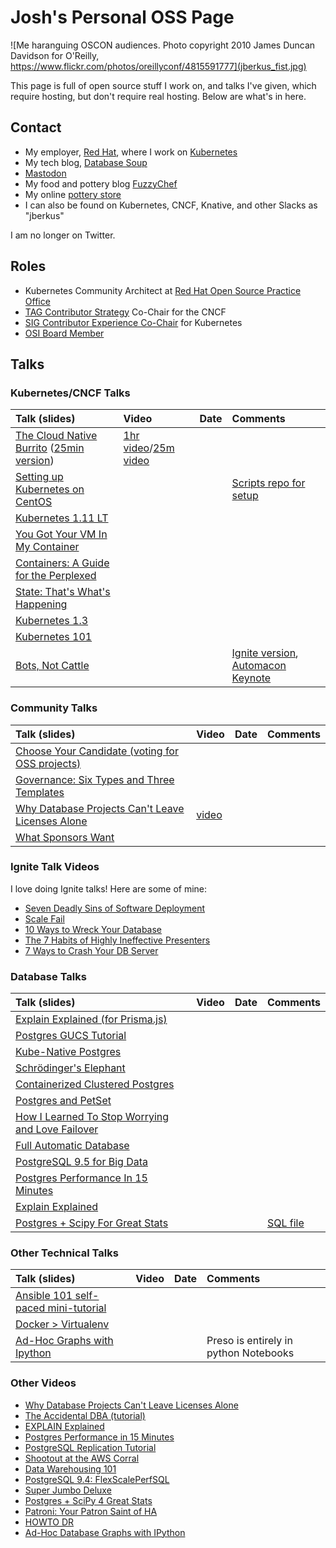 # Josh's Personal OSS Page


![Me haranguing OSCON audiences.  Photo copyright 2010 James Duncan Davidson for O'Reilly, https://www.flickr.com/photos/oreillyconf/4815591777](jberkus_fist.jpg)

This page is full of open source stuff I work on, and
talks I've given, which require hosting, but don't require real
hosting.  Below are what's in here.

## Contact

* My employer, <a href="http://www.redhat.com">Red Hat</a>, where I work on [Kubernetes](http://www.kubernetes.io)
* My tech blog, <a href="http://www.databasesoup.com">Database Soup</a>
* <a rel="me" href="https://m6n.io/@fuzzychef">Mastodon</a>
* My food and pottery blog <a href="http://www.fuzzychef.org">FuzzyChef</a>
* My online [pottery store](http://www.fuzzychef.com)
* I can also be found on Kubernetes, CNCF, Knative, and other Slacks as "jberkus"

I am no longer on Twitter.

## Roles

* Kubernetes Community Architect at [Red Hat Open Source Practice Office](https://www.redhat.com/en/blog/channel/red-hat-open-source-program-office)
* [TAG Contributor Strategy](https://github.com/cncf/tag-contributor-strategy) Co-Chair for the CNCF
* [SIG Contributor Experience Co-Chair](https://github.com/kubernetes/community/tree/master/sig-contributor-experience) for Kubernetes
* [OSI Board Member](https://opensource.org/board)

## Talks

### Kubernetes/CNCF Talks

| Talk (slides)                                       | Video | Date | Comments                                                                                                               |
|:--------------------------------------------------- |:----- |:---- |:---------------------------------------------------------------------------------------------------------------------- |
| [The Cloud Native Burrito](pdf_presos/cloud_native_burrito.pdf) ([25min version](pdf_presos/cloud_native_burrito_25m.pdf)) | [1hr video](https://www.youtube.com/watch?v=luWpTNA9O9c)/[25m video](https://archive.org/details/SeaGL2022-Josh_Berkus-The_Cloud_Native_Burrito)       |      |                                                                                                                        |
| [Setting up Kubernetes on CentOS](kube_on_centos)   |      |      | [Scripts repo for setup](https://github.com/jberkus/centos-kubernetes)                                                 |
| [Kubernetes 1.11 LT](pdf_presos/kubernetes_111.pdf) |       |      |                                                                                                                        |
| [You Got Your VM In My Container](vm-in-container)  |       |      |                                                                                                                        |
| [Containers: A Guide for the Perplexed](perplexed)  |       |      |                                                                                                                        |
| [State: That's What's Happening](state_happening)   |       |      |                                                                                                                        |
| [Kubernetes 1.3](kubernetes_13)                     |       |      |                                                                                                                        |
| [Kubernetes 101](kube101)                           |       |      |                                                                                                                        |
| [Bots, Not Cattle](bots_not_cattle)                 |       |      | [Ignite version](pdf_presos/bots_not_cattle_ignite.pdf), [Automacon Keynote](pdf_presos/bots_not_cattle_automacon.pdf) |

### Community Talks

| Talk (slides)                                                                       | Video                                                                                       | Date | Comments |
|:------------------------------------------------------------------------------------|:--------------------------------------------------------------------------------------------|:-----|:-|
| [Choose Your Candidate (voting for OSS projects)](vote/)                            |                                                                                             |      |  |
| [Governance: Six Types and Three Templates](gov6/)                                  |                                                                                             |      |  |
| [Why Database Projects Can't Leave Licenses Alone](pdf_presos/dbs_and_licenses.pdf) | [video](https://drive.google.com/file/d/1MXv8Jctvw3q0uybr5qZVP-u4nlgk1ISL/view?usp=sharing) |      |  |
| [What Sponsors Want](pdf_presos/what_sponsors_want.pdf)                             |                                                                                             |      |  |

### Ignite Talk Videos

I love doing Ignite talks!  Here are some of mine:

* [Seven Deadly Sins of Software Deployment](https://www.youtube.com/watch?v=VG5ZOOb5T9o)
* [Scale Fail](https://www.youtube.com/watch?v=nPG4sK_glls)
* [10 Ways to Wreck Your Database](https://www.youtube.com/watch?v=Qw313OsFpqA)
* [The 7 Habits of Highly Ineffective Presenters](https://www.youtube.com/watch?v=pOTrOw770yY)
* [7 Ways to Crash Your DB Server](https://www.youtube.com/watch?v=JzQDS2VT0yc)

### Database Talks

| Talk (slides)                                                              | Video | Date | Comments |
|:---------------------------------------------------------------------------|:------|:-----|:-|
| [Explain Explained (for Prisma.js)](explain2/)                             |       |      |  |
| [Postgres GUCS Tutorial](https://github.com/jberkus/annotated.conf)        |       |      |  |
| [Kube-Native Postgres](kube_native_pg)                                     |       |      |  |
| [Schrödinger's Elephant](shrodinger)                                       |       |      |  |
| [Containerized Clustered Postgres](container_cluster_pg)                   |       |      |  |
| [Postgres and PetSet](petset_postgres)                                     |       |      |  |
| [How I Learned To Stop Worrying and Love Failover](love_failover)          |       |      |  |
| [Full Automatic Database](full_automatic_db)                               |       |      |  |
| [PostgreSQL 9.5 for Big Data](95_big_data)                                 |       |      |  |
| [Postgres Performance In 15 Minutes](performance_in_15_min/index.html)     |       |      |  |
| [Explain Explained](explain_explained/index.html)                          |       |      |  |
| [Postgres + Scipy For Great Stats](postgres_python_great_stats/index.html) |       |      | [SQL file](postgres_python_great_stats/builddb.sql) |

### Other Technical Talks

| Talk (slides)                                                                                         | Video | Date | Comments |
|:------------------------------------------------------------------------------------------------------|:------|:-----|:-|
| [Ansible 101 self-paced mini-tutorial](https://github.com/jberkus/ansible101)                         |       |      |  |
| [Docker > Virtualenv](docker_gt_virtualenv)                                                           |       |      |  |
| [Ad-Hoc Graphs with Ipython](https://github.com/jberkus/jberkus.github.io/tree/master/ipython_graphs) |       |      | Preso is entirely in python Notebooks |

### Other Videos

* [Why Database Projects Can't Leave Licenses Alone](https://drive.google.com/file/d/1MXv8Jctvw3q0uybr5qZVP-u4nlgk1ISL/view?usp=sharing)
* [The Accidental DBA (tutorial)](https://www.youtube.com/watch?v=qoQRGl_P2aQ)
* [EXPLAIN Explained](https://www.youtube.com/watch?v=aPeNhJM75lo)
* [Postgres Performance in 15 Minutes](https://www.youtube.com/watch?v=dBeXS5aFLNc)
* [PostgreSQL Replication Tutorial](https://www.youtube.com/watch?v=GobQw9LMEaw)
* [Shootout at the AWS Corral](https://www.youtube.com/watch?v=WV5P2DgxPoI)
* [Data Warehousing 101](https://www.youtube.com/watch?v=b8UrFHtBMws)
* [PostgreSQL 9.4: FlexScalePerfSQL](https://www.youtube.com/watch?v=oeOsVjaFB9I)
* [Super Jumbo Deluxe](https://www.youtube.com/watch?v=eH37pcvrmgs)
* [Postgres + SciPy 4 Great Stats](https://www.youtube.com/watch?v=5VvtLUWc8IY)
* [Patroni: Your Patron Saint of HA](https://www.youtube.com/watch?v=OH9WSEiMsAw)
* [HOWTO DR](https://www.youtube.com/watch?v=Tqb5964JzlI)
* [Ad-Hoc Database Graphs with IPython](https://www.youtube.com/watch?v=t8DKgP9roxQ)
